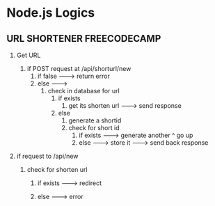 # Node.js Logics



## URL SHORTENER FREECODECAMP



1. Get URL

   1. if POST request at /api/shorturl/new
      1. if false ---> return error
      2. else --->
         1. check in database for url
            1. if exists 
               1. get its shorten url ---> send response
            2. else 
               1. generate a shortid
               2. check for short id 
                  1. if exists ---> generate another ^ go up
                  2. else ---> store it  ---> send back response

2. if request to /api/new

   1. check for shorten url

      1. if exists ---> redirect

      2. else ---> error

         

   